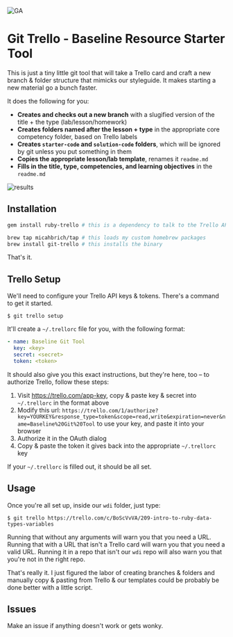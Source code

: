 ![GA](https://camo.githubusercontent.com/6ce15b81c1f06d716d753a61f5db22375fa684da/68747470733a2f2f67612d646173682e73332e616d617a6f6e6177732e636f6d2f70726f64756374696f6e2f6173736574732f6c6f676f2d39663838616536633963333837313639306533333238306663663535376633332e706e67)
# Git Trello - Baseline Resource Starter Tool

This is just a tiny little git tool that will take a Trello card and craft a new branch & folder structure that mimicks our styleguide. It makes starting a new material go a bunch faster.

It does the following for you:

- **Creates and checks out a new branch** with a slugified version of the title + the type (lab/lesson/homework)
- **Creates folders named after the lesson + type** in the appropriate core competency folder, based on Trello labels
- **Creates `starter-code` and `solution-code` folders**, which will be ignored by git unless you put something in them
- **Copies the appropriate lesson/lab template**, renames it `readme.md`
- **Fills in the title, type, competencies, and learning objectives** in the `readme.md`

![results](https://cloud.githubusercontent.com/assets/25366/8445587/f9ae1cdc-1f53-11e5-99fd-b80a37f688aa.png)

## Installation

```bash
gem install ruby-trello # this is a dependency to talk to the Trello API

brew tap micahbrich/tap # this loads my custom homebrew packages
brew install git-trello # this installs the binary
```

That's it.

## Trello Setup

We'll need to configure your Trello API keys & tokens. There's a command to get it started.
```shell
$ git trello setup
```

It'll create a `~/.trellorc` file for you, with the following format:

```yaml
- name: Baseline Git Tool
  key: <key>
  secret: <secret>
  token: <token>
```

It should also give you this exact instructions, but they're here, too – to authorize Trello, follow these steps:

1. Visit https://trello.com/app-key, copy & paste key & secret into `~/.trellorc` in the format above
2. Modify this url: 
``https://trello.com/1/authorize?key=YOURKEY&response_type=token&scope=read,write&expiration=never&name=Baseline%20Git%20Tool`` to use your key, and paste it into your browser
3. Authorize it in the OAuth dialog
4. Copy & paste the token it gives back into the appropriate `~/.trellorc` key

If your `~/.trellorc` is filled out, it should be all set.

## Usage

Once you're all set up, inside our `wdi` folder, just type:

```
$ git trello https://trello.com/c/BoScVvVA/209-intro-to-ruby-data-types-variables
```

Running that without any arguments will warn you that you need a URL. Running that with a URL that isn't a Trello card will warn you that you need a valid URL. Running it in a repo that isn't our `wdi` repo will also warn you that you're not in the right repo.

That's really it. I just figured the labor of creating branches & folders and manually copy & pasting from Trello & our templates could be probably be done better with a little script.

## Issues

Make an issue if anything doesn't work or gets wonky.

